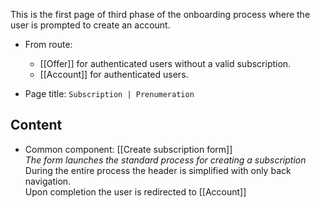 This is the first page of third phase of the onboarding process where the user is prompted to create an account.

* From route:
  * [[Offer]] for authenticated users without a valid subscription.
  * [[Account]] for authenticated users.

* Page title: `Subscription | Prenumeration`

## Content

* Common component: [[Create subscription form]]  
  _The form launches the standard process for creating a subscription_  
  During the entire process the header is simplified with only back navigation.  
  Upon completion the user is redirected to [[Account]]